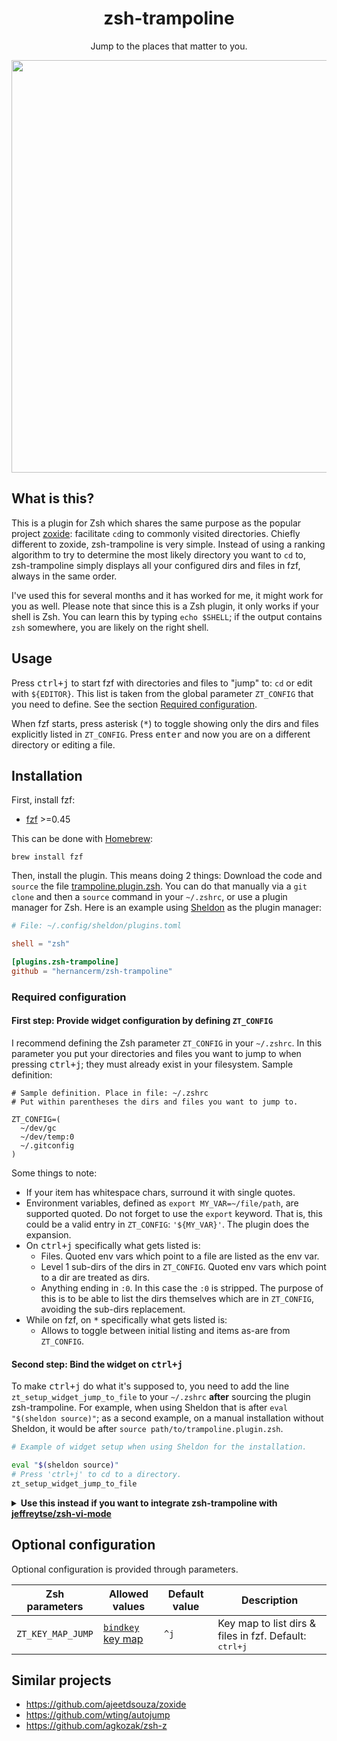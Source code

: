 <div align=center>
  <h1>zsh-trampoline</h1>
  <p>Jump to the places that matter to you.</p>
  <a href="https://asciinema.org/a/u8NYrKF0RPmeCtzBAhDxdTvZh" target="_blank">
    <img width=660 src="https://asciinema.org/a/u8NYrKF0RPmeCtzBAhDxdTvZh.svg" />
  </a>
</div>

## What is this?

This is a plugin for Zsh which shares the same purpose as the popular project
[zoxide](https://github.com/ajeetdsouza/zoxide): facilitate `cd`ing to commonly visited
directories. Chiefly different to zoxide, zsh-trampoline is very simple. Instead of using
a ranking algorithm to try to determine the most likely directory you want to `cd` to,
zsh-trampoline simply displays all your configured dirs and files in fzf, always in the
same order.

I've used this for several months and it has worked for me, it might work for you as well.
Please note that since this is a Zsh plugin, it only works if your shell is Zsh. You can
learn this by typing `echo $SHELL`; if the output contains `zsh` somewhere, you are likely
on the right shell.

## Usage

Press <kbd>ctrl+j</kbd> to start fzf with directories and files to "jump" to: `cd` or edit
with `${EDITOR}`. This list is taken from the global parameter `ZT_CONFIG` that you need
to define. See the section [Required configuration](#required-configuration).

When fzf starts, press asterisk (<kbd>*</kbd>) to toggle showing only the dirs and files
explicitly listed in `ZT_CONFIG`. Press <kbd>enter</kbd> and now you are on a different
directory or editing a file.

## Installation

First, install fzf:

- [fzf](https://github.com/junegunn/fzf) >=0.45

This can be done with [Homebrew](https://brew.sh/):

```
brew install fzf
```

Then, install the plugin. This means doing 2 things: Download the code and `source` the
file [trampoline.plugin.zsh](./trampoline.plugin.zsh). You can do that manually via a `git
clone` and then a `source` command in your `~/.zshrc`, or use a plugin manager for Zsh.
Here is an example using [Sheldon](https://github.com/rossmacarthur/sheldon) as the plugin
manager:

```toml
# File: ~/.config/sheldon/plugins.toml

shell = "zsh"

[plugins.zsh-trampoline]
github = "hernancerm/zsh-trampoline"
```

### Required configuration

#### First step: Provide widget configuration by defining `ZT_CONFIG`

I recommend defining the Zsh parameter `ZT_CONFIG` in your `~/.zshrc`. In this parameter
you put your directories and files you want to jump to when pressing <kbd>ctrl+j</kbd>;
they must already exist in your filesystem. Sample definition:

```text
# Sample definition. Place in file: ~/.zshrc
# Put within parentheses the dirs and files you want to jump to.

ZT_CONFIG=(
  ~/dev/gc
  ~/dev/temp:0
  ~/.gitconfig
)
```

Some things to note:

- If your item has whitespace chars, surround it with single quotes.
- Environment variables, defined as `export MY_VAR=~/file/path`, are supported quoted.
  Do not forget to use the `export` keyword. That is, this could be a valid entry in
  `ZT_CONFIG`: `'${MY_VAR}'`. The plugin does the expansion.
- On <kbd>ctrl+j</kbd> specifically what gets listed is:
  - Files. Quoted env vars which point to a file are listed as the env var.
  - Level 1 sub-dirs of the dirs in `ZT_CONFIG`. Quoted env vars which point to a dir are
    treated as dirs.
  - Anything ending in `:0`. In this case the `:0` is stripped. The purpose of this is to
    be able to list the dirs themselves which are in `ZT_CONFIG`, avoiding the sub-dirs
    replacement.
- While on fzf, on <kbd>*</kbd> specifically what gets listed is:
  - Allows to toggle between initial listing and items as-are from `ZT_CONFIG`.

#### Second step: Bind the widget on <kbd>ctrl+j</kbd>

To make <kbd>ctrl+j</kbd> do what it's supposed to, you need to add the line
`zt_setup_widget_jump_to_file` to your `~/.zshrc` **after** sourcing the plugin
zsh-trampoline. For example, when using Sheldon that is after `eval "$(sheldon source)"`;
as a second example, on a manual installation without Sheldon, it would be after `source
path/to/trampoline.plugin.zsh`.

```sh
# Example of widget setup when using Sheldon for the installation.

eval "$(sheldon source)"
# Press 'ctrl+j' to cd to a directory.
zt_setup_widget_jump_to_file
```

<details>
  <summary>
    <b>Use this instead if you want to integrate zsh-trampoline with
    <a href="https://github.com/jeffreytse/zsh-vi-mode">jeffreytse/zsh-vi-mode</a></b>
  </summary>

Do **not** call `zt_setup_widget_jump_to_file` as mentioned above, instead call
`zt_zvm_setup_widget_jump_to_file` inside the function definition of `zvm_after_init`,
like this:

```sh
# Example of widget setup when using Sheldon for the installation.

eval "$(sheldon source)"
function zvm_after_init {
  # In insert mode, press 'ctrl+j' to cd to a directory.
  zt_zvm_setup_widget_jump_to_file
}
```
</details>

## Optional configuration

Optional configuration is provided through parameters.

<table>
<thead>
<tr>
<th>Zsh parameters</th><th>Allowed values</th>
<th>Default value</th><th>Description</th>
</tr>
</thead>
<tbody>
<tr>
<td><code>ZT_KEY_MAP_JUMP</code></td>
<td>
<a href="https://github.com/rothgar/mastering-zsh/blob/master/docs/helpers/bindkey.md">
<code>bindkey</code> key map</a></td><td><code>^j</code></td>
<td>
Key map to list dirs & files in fzf. Default: <kbd>ctrl+j</kbd>
</td>
</tr>
</tbody>
</table>

## Similar projects

- <https://github.com/ajeetdsouza/zoxide>
- <https://github.com/wting/autojump>
- <https://github.com/agkozak/zsh-z>
